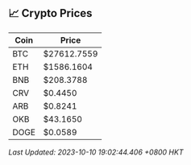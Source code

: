 ## 📈 Crypto Prices

| Coin | Price |
| ---- | ----- |
| BTC | $27612.7559 |
| ETH | $1586.1604 |
| BNB | $208.3788 |
| CRV | $0.4450 |
| ARB | $0.8241 |
| OKB | $43.1650 |
| DOGE | $0.0589 |

_Last Updated: 2023-10-10 19:02:44.406 +0800 HKT_